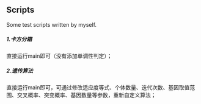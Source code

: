 ## Scripts
Some test scripts written by myself.

##### 1.卡方分箱
直接运行main即可（没有添加单调性判定）；

##### 2.遗传算法
直接运行main即可，可通过修改适应度等式、个体数量、迭代次数、基因取值范围、交叉概率、突变概率、基因数量等参数，重新自定义算法；









